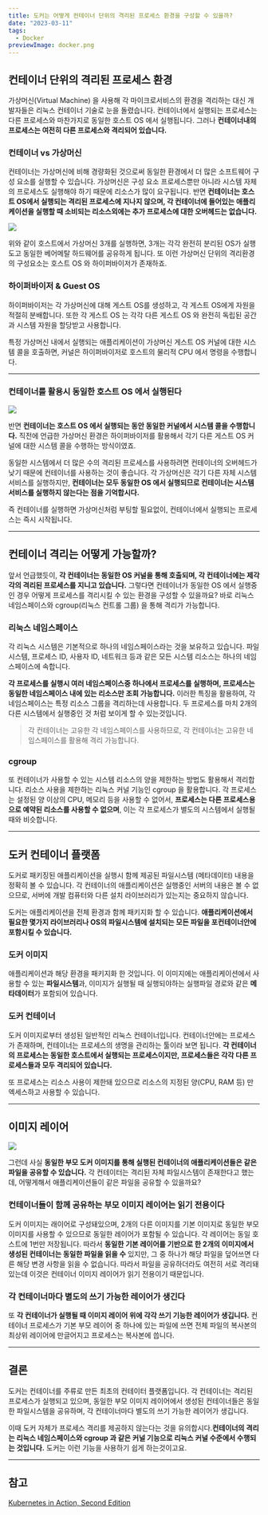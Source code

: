 ```yaml
---
title: 도커는 어떻게 컨테이너 단위의 격리된 프로세스 환경을 구성할 수 있을까?
date: "2023-03-11"
tags:
  - Docker
previewImage: docker.png
---
```


## 컨테이너 단위의 격리된 프로세스 환경

가상머신(Virtual Machine) 을 사용해 각 마이크로서비스의 환경을 격리하는 대신 개발자들은 리눅스 컨테이너 기술로 눈을 돌렸습니다. 컨테이너에서 실행되는 프로세스는 다른 프로세스와 마찬가지로 동일한 호스트 OS 에서 실행됩니다. 그러나 **컨테이너내의 프로세스는 여전히 다른 프로세스와 격리되어 있습니다.**

### 컨테이너 vs 가상머신

컨테이너는 가상머신에 비해 경량화된 것으로써 동일한 환경에서 더 많은 소프트웨어 구성 요소를 실행할 수 있습니다. 가상머신은 구성 요소 프로세스뿐만 아니라 시스템 자체의 프로세스도 실행해야 하기 때문에 리소스가 많이 요구됩니다. 반면 **컨테이너는 호스트 OS에서 실행되는 격리된 프로세스에 지나지 않으며, 각 컨테이너에 들어있는 애플리케이션을 실행할 때 소비되는 리소스외에는 추가 프로세스에 대한 오버헤드는 없습니다.**

![](https://velog.velcdn.com/images/msung99/post/d892b7ed-f1ca-46f9-8072-ca8388bdd41b/image.png)

위와 같이 호스트에서 가상머신 3개를 실행하면, 3개는 각각 완전히 분리된 OS가 실행도고 동일한 베어메탈 하드웨어를 공유하게 됩니다. 또 이런 가상머신 단위의 격리환경의 구성요소는 호스트 OS 와 하이퍼바이저가 존재하죠.

### 하이퍼바이저 & Guest OS

하이퍼바이저는 각 가상머신에 대해 게스트 OS를 생성하고, 각 게스트 OS에게 자원을 적절히 분배합니다. 또한 각 게스트 OS 는 각각 다른 게스트 OS 와 완전히 독립된 공간과 시스템 자원을 할당받고 사용합니다.

특정 가상머신 내에서 실행되는 애플리케이션이 가상머신 게스트 OS 커널에 대한 시스템 콜을 호출하면, 커널은 하이퍼바이저로 호스트의 물리적 CPU 에서 명령을 수행합니다.

---

### 컨테이너를 활용시 동일한 호스트 OS 에서 실행된다

![](https://velog.velcdn.com/images/msung99/post/aeead788-4e12-494a-837f-33b87a1cd89b/image.png)

반면 **컨테이너는 호스트 OS 에서 실행되는 동안 동일한 커널에서 시스템 콜을 수행합니다.** 직전에 언급한 가상머신 환경은 하이퍼바이저를 활용해서 각기 다른 게스트 OS 커널에 대한 시스템 콜을 수행하는 방식이였죠.

동일한 시스템에서 더 많은 수의 격리된 프로세스를 사용하려면 컨테이너의 오버헤드가 낮기 때문에 컨테이너를 사용하는 것이 좋습니다. 각 가상머신은 각기 다른 자체 시스템 서비스를 실행하지만, **컨테이너는 모두 동일한 OS 에서 실행되므로 컨테이너는 시스템 서비스를 실행하지 않는다는 점을 기억합시다.**

즉 컨테이너를 실행하면 가상머신처럼 부팅할 필요없이, 컨테이너에서 실행되는 프로세스는 즉시 시작됩니다.

---

## 컨테이너 격리는 어떻게 가능할까?

앞서 언급했듯이, **각 컨테이너는 동일한 OS 커널을 통해 호출되며, 각 컨테이너에는 제각각의 격리된 프로세스를 지니고 있습니다.** 그렇다면 컨테이너가 동일한 OS 에서 실행중인 경우 어떻게 프로세스를 격리시킬 수 있는 환경을 구성할 수 있을까요?
바로 리눅스 네임스페이스와 cgroup(리눅스 컨트롤 그룹) 을 통해 격리가 가능합니다.

### 리눅스 네임스페이스

각 리눅스 시스템은 기본적으로 하나의 네임스페이스라는 것을 보유하고 있습니다.
파일시스템, 프로세스 ID, 사용자 ID, 네트워크 등과 같은 모든 시스템 리소스는 하나의 네임스페이스에 속합니다.

**각 프로세스를 실행시 여러 네임스페이스중 하나에서 프로세스를 실행하며, 프로세스는 동일한 네임스페이스 내에 있는 리소스만 조회 가능합니다.** 이러한 특징을 활용하여, 각 네임스페이스는 특정 리소스 그룹을 격리하는데 사용합니다. 두 프로세스를 마치 2개의 다른 시스템에서 실행중인 것 처럼 보이게 할 수 있는것입니다.

> 각 컨테이너는 고유한 각 네임스페이스를 사용하므로, 각 컨테이너는 고유한 네임스페이스를 활용해 격리 가능합니다.

### cgroup

또 컨테이너가 사용할 수 있는 시스템 리소스의 양을 제한하는 방법도 활용해서 격리합니다. 리소스 사용을 제한하는 리눅스 커널 기능인 cgroup 을 활용합니다. 각 프로세스는 설정된 양 이상의 CPU, 메모리 등을 사용할 수 없어서, **프로세스는 다른 프로세스용으로 예약된 리소스를 사용할 수 없으며**, 이는 각 프로세스가 별도의 시스템에서 실행될 때와 비슷합니다.

---

## 도커 컨테이너 플랫폼

도커로 패키징된 애플리케이션을 실행시 함께 제공된 파일시스템 (메타데이터) 내용을 정확히 볼 수 있습니다. 각 컨테이너의 애플리케이션은 실행중인 서버의 내용은 볼 수 없으므로, 서버에 개발 컴퓨터와 다른 설치 라이브러리가 있는지는 중요하지 않습니다.

도커는 애플리케이션을 전체 환경과 함께 패키지화 할 수 있습니다. **애플리케이션에서 필요한 몇가지 라이브러리나 OS의 파일시스템에 설치되는 모든 파일을 포컨테이너안에 포함시킬 수 있습니다.**

### 도커 이미지

애플리케이션과 해당 환경을 패키지화 한 것입니다. 이 이미지에는 애플리케이션에서 사용할 수 있는 **파일시스템**과, 이미지가 실행될 때 실행되야하는 실행파일 경로와 같은 **메타데이터**가 포함되어 있습니다.

### 도커 컨테이너

도커 이미지로부터 생성된 일반적인 리눅스 컨테이너입니다. 컨테이너안에는 프로세스가 존재하며, 컨테이너는 프로세스의 생명을 관리하는 툴이라 보면 됩니다. **각 컨테이너의 프로세스는 동일한 호스트에서 실행되는 프로세스이지만, 프로세스들은 각각 다른 프로세스들과 모두 격리되어 있습니다.**

또 프로세스는 리소스 사용이 제한돼 있으므로 리소스의 지정된 양(CPU, RAM 등) 만 엑세스하고 사용할 수 있습니다.

---

## 이미지 레이어

![](https://velog.velcdn.com/images/msung99/post/c59bb353-d0c8-4357-8de9-7ba563da5d0e/image.png)

그런데 사실 **동일한 부모 도커 이미지를 통해 실행된 컨테이너의 애플리케이션들은 같은 파일을 공유할 수 있습니다.** 각 컨테이터는 격리된 자체 파일시스템이 존재한다고 했는데, 어떻게해서 애플리케이션들이 같은 파일을 공유할 수 있을까요?

### 컨테이너들이 함께 공유하는 부모 이미지 레이어는 읽기 전용이다

도커 이미지는 래이어로 구성돼있으며, 2개의 다른 이미지를 기본 이미지로 동일한 부모 이미지를 사용할 수 있으므로 동일한 레이어가 포함될 수 있습니다.
각 레이어는 동일 호스트에 1번만 저장됩니다. 따라서 **동일한 기본 레이어를 기반으로 한 2개의 이미지에서 생성된 컨테이너는 동일한 파일을 읽을 수** 있지만, 그 중 하나가 해당 파일을 덮어쓰면 다른 해당 변경 사항을 읽을 수 없습니다. 따라서 파일을 공유하더라도 여전히 서로 격리돼있는데 이것은 컨테이너 이미지 레이어가 읽기 전용이기 때문입니다.

### 각 컨테이너마다 별도의 쓰기 가능한 레이어가 생긴다

또 **각 컨테이너가 실행될 때 이미지 레이어 위에 각각 쓰기 기능한 레이어가 생깁니다.** 컨테이너 프로세스가 기본 부모 레이어 중 하나에 있는 파일에 쓰면 전체 파일의 복사본의 최상위 레이어에 만글어지고 프로세스는 복사본에 씁니다.

---

## 결론

도커는 컨테이너를 주류로 만든 최초의 컨테이터 플랫폼입니다. 각 컨테이너는 격리된 프로세스가 실행되고 있으며, 동일한 부모 이미지 레이어에서 생성된 컨테이너들은 동일한 파일시스템을 공유하며, 각 컨테이너마다 별도의 쓰기 가능한 레이어가 생깁니다.

이때 도커 자체가 프로세스 격리를 제공하지 않는다는 것을 유의합시다.**컨테이너의 격리는 리눅스 네임스페이스와 cgroup 과 같은 커널 기능으로 리눅스 커널 수준에서 수행되는 것입니다.** 도커는 이런 기능을 사용하기 쉽게 하는것이고요.

---

## 참고

[Kubernetes in Action, Second Edition](https://www.manning.com/books/kubernetes-in-action-second-edition)
